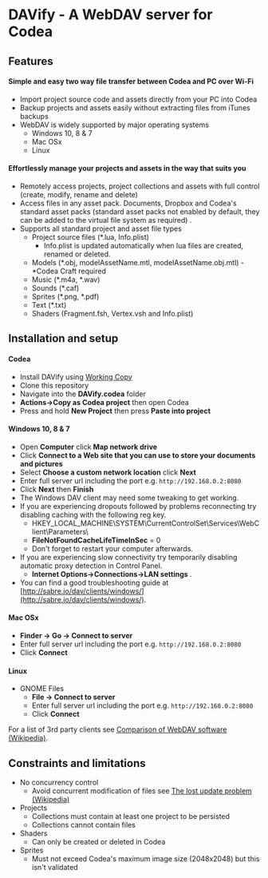 # DAVify - A WebDAV server for Codea

## Features 
#### Simple and easy two way file transfer between Codea and PC over Wi-Fi
* Import project source code and assets directly from your PC into Codea
* Backup projects and assets easily without extracting files from iTunes backups
* WebDAV is widely supported by major operating systems
  * Windows 10, 8 & 7
  * Mac OSx
  * Linux

#### Effortlessly manage your projects and assets in the way that suits you
* Remotely access projects, project collections and assets with full control (create, modify, rename and delete)
* Access files in any asset pack. Documents, Dropbox and Codea's standard asset packs (standard asset packs not enabled by default, they can be added to the virtual file system as required) .
* Supports all standard project and asset file types
  * Project source files (*.lua, Info.plist)
     * Info.plist is updated automatically when lua files are created, renamed or deleted. 
  * Models (*.obj, modelAssetName.mtl, modelAssetName.obj.mtl) - *Codea Craft required
  * Music (*.m4a, *.wav)
  * Sounds (*.caf)
  * Sprites (*.png, *.pdf)
  * Text (*.txt)
  * Shaders (Fragment.fsh, Vertex.vsh and Info.plist) 

## Installation and setup
#### Codea
* Install DAVify using [Working Copy](https://workingcopyapp.com) 
 * Clone this repository
 * Navigate into the **DAVify.codea** folder
 * **Actions->Copy as Codea project** then open Codea
 * Press and hold **New Project** then press **Paste into project**

#### Windows 10, 8 & 7
* Open **Computer** click **Map network drive**
* Click **Connect to a Web site that you can use to store your documents and pictures**
* Select **Choose a custom network location** click **Next**
* Enter full server url including the port e.g. `http://192.168.0.2:8080`
* Click **Next** then **Finish**
* The Windows DAV client may need some tweaking to get working.
 * If you are experiencing dropouts followed by problems reconnecting try disabling caching with the following reg key.
     *  HKEY_LOCAL_MACHINE\SYSTEM\CurrentControlSet\Services\WebClient\Parameters\
     * **FileNotFoundCacheLifeTimeInSec** = 0
     * Don't forget to restart your computer afterwards.
 * If you are experiencing slow connectivity try temporarily disabling automatic proxy detection in Control Panel.
     * **Internet Options->Connections->LAN settings** . 
* You can find a good troubleshooting guide at [http://sabre.io/dav/clients/windows/](http://sabre.io/dav/clients/windows/).

#### Mac OSx
* **Finder -> Go -> Connect to server**
* Enter full server url including the port e.g. `http://192.168.0.2:8080`
* Click **Connect**

#### Linux
* GNOME Files
  * **File -> Connect to server**
  * Enter full server url including the port e.g. `http://192.168.0.2:8080`
  * Click **Connect**

For a list of 3rd party clients see [Comparison of WebDAV software (Wikipedia)](https://en.m.wikipedia.org/wiki/Comparison_of_WebDAV_software).

## Constraints and limitations
* No concurrency control 
   * Avoid concurrent modification of files see [The lost update problem (Wikipedia)](https://en.m.wikipedia.org/w/index.php?title=Concurrency_control&action=edit&section=3)
* Projects
    * Collections must contain at least one project to be persisted
    * Collections cannot contain files
* Shaders
    * Can only be created or deleted in Codea
* Sprites
    * Must not exceed Codea's maximum image size (2048x2048) but this isn't validated